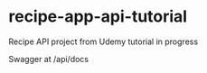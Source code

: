 # recipe-app-api-tutorial

Recipe API project from Udemy tutorial in progress

Swagger at /api/docs
